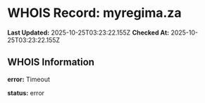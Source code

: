 # WHOIS Record: myregima.za

**Last Updated:** 2025-10-25T03:23:22.155Z
**Checked At:** 2025-10-25T03:23:22.155Z

## WHOIS Information

**error:** Timeout

**status:** error

